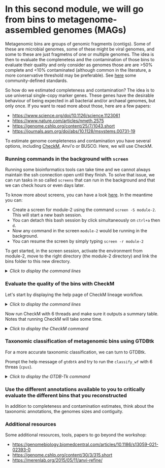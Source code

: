 # In this second module, we will go from bins to metagenome-assembled genomes (MAGs)

Metagenomic bins are groups of genomic fragments (contigs). Some of these are microbial genomes, some of these might be viral genomes, and some to these are just fragmetns of one or multiple genomes. The idea is then to evaluate the complenetess and the contamination of those bins to evaluate their quality and only consider as genomes those are are >50% complete and <10% contaminated (although common in the literature, a more conservative threshold may be preferable). See [here](https://www.nature.com/articles/nbt.3893) some community-defined standards.

So how do we estimated completeness and contamination? The idea is to use universal single-copy marker genes. These genes have the desirable behaviour of being expected in all bacterial and/or archaeal genomes, but only once. If you want to read more about those, here are a few papers:
- https://www.science.org/doi/10.1126/science.1123061
- https://www.nature.com/articles/nmeth.2575
- https://genome.cshlp.org/content/25/7/1043.short
- https://journals.asm.org/doi/abs/10.1128/msystems.00731-19 

To estimate genome completeness and contamination you have several options, including [CheckM](https://github.com/Ecogenomics/CheckM), Anvi'o or BUSCO. Here, we will use CheckM.

### Running commands in the background with `screen`

Running some bioinformatics tools can take time and we cannot always maintain the ssh connection open until they finish. To solve that issue, we can run tasks in so called `screens` that can run in the background and that we can check hours or even days later.

To know more about screens, you can have a look [here](https://kb.iu.edu/d/acuy). In the meantime you can:
- Create a screen for module-2 using the command `screen -S module-2`. This will start a new bash session.
- You can detach this bash session by click simultaneously on `ctrl+a` then `d`.
- Now any command in the screen `module-2` would be running in the background.
- You can resume the screen by simply typing `screen -r module-2`

To get started, in the screen session, activate the environment from module-2, move to the right directory (the module-2 directory) and link the bins folder to this new directory.

<details>
<summary><i>Click to display the command lines</I></summary>

  ```
  conda deactivate module-1
  conda activate module-2
  cd ~/metagenomics-workshop/module-2
  ln -s ~/metagenomics-workshop/module-1/ACIN21-1_SAMN05422137_METAG-bins .
  ```

</details>

### Evaluate the quality of the bins with CheckM

Let's start by displaying the help page of CheckM lineage workflow.

<details>
<summary><i>Click to display the command lines</I></summary>

  ```
  checkm
  checkm lineage_wf --help
  ```
  
  Small tip: if you want to scroll back up within a `screen` session, you can press simultaneously `ctrl+a` and then `esc`. You can get back to the normal features of the screen by pressing `esc` once more.

</details>

Now run CheckM with 6 threads and make sure it outputs a summary table. Notes that running CheckM will take some time.

<details>
<summary><i>Click to display the CheckM command</I></summary>
  
  ```
  mkdir ACIN21-1_SAMN05422137_METAG-checkm-tmp # useful to control the location of temporary files generated by checkM
  checkm lineage_wf -x fa ACIN21-1_SAMN05422137_METAG-bins/ ACIN21-1_SAMN05422137_METAG-checkm/ --tmpdir ACIN21-1_SAMN05422137_METAG-checkm-tmp/ --threads 6 -f ACIN21-1_SAMN05422195_METAG-checkm.tsv --tab_table
  ```

</details>

### Taxonomic classification of metagenomic bins using GTDBtk

For a more accurate taxonomic classification, we can turn to GTDBtk.

Prompt the help message of `gtdbtk` and try to run the `classify_wf` with 6 threas (`cpus`).

<details>
<summary><i>Click to display the GTDB-Tk command</I></summary>
  
  ```
  gtdbtk classify_wf --genome_dir ACIN21-1_SAMN05422137_METAG-bins/ --out_dir ACIN21-1_SAMN05422137_METAG-gtdb/ --skip_ani_screen --extension fa --cpus 6
  ```

</details>

### Use the different annotations available to you to critically evaluate the different bins that you reconstructed

In addition to completeness and contamination estimates, think about the taxonomic annotations, the genomes sizes and contiguity.

### Additional resources

Some additional resources, tools, papers to go beyond the workshop:
- https://genomebiology.biomedcentral.com/articles/10.1186/s13059-021-02393-0
- https://genome.cshlp.org/content/30/3/315.short 
- https://merenlab.org/2015/05/11/anvi-refine/ 
